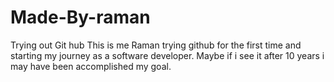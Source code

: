 # Made-By-raman
Trying out Git hub
This is me Raman trying github for the first time and starting my journey as a software developer. Maybe if i see it after 10 years i may have been accomplished my goal.
